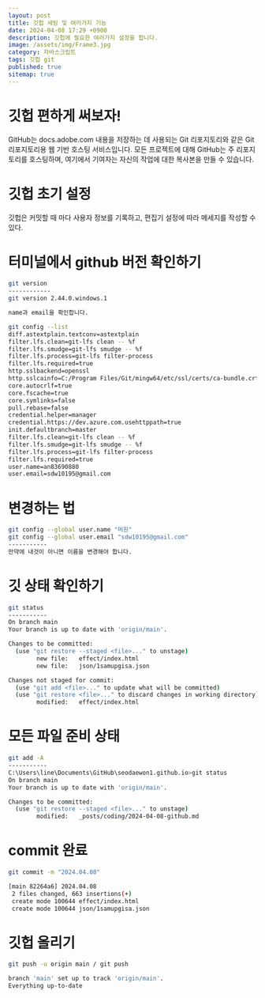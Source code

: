 ```yaml
---
layout: post
title: 깃헙 세팅 및 여러가지 기능
date: 2024-04-08 17:29 +0900
description: 깃헙에 필요한 여러가지 설정을 합니다.
image: /assets/img/Frame3.jpg
category: 자바스크립트
tags: 깃헙 git
published: true
sitemap: true
---
```


# 깃헙 편하게 써보자!
GitHub는 docs.adobe.com 내용을 저장하는 데 사용되는 Git 리포지토리와 같은 Git 리포지토리용 웹 기반 호스팅 서비스입니다. 모든 프로젝트에 대해 GitHub는 주 리포지토리를 호스팅하며, 여기에서 기여자는 자신의 작업에 대한 복사본을 만들 수 있습니다.

# 깃헙 초기 설정
깃헙은 커밋할 때 마다 사용자 정보를 기록하고, 편집기 설정에 따라 메세지를 작성할 수 있다.

# 터미널에서 github 버전 확인하기
````bash
git version
------------
git version 2.44.0.windows.1

name과 email을 확인합니다.

git config --list
diff.astextplain.textconv=astextplain
filter.lfs.clean=git-lfs clean -- %f
filter.lfs.smudge=git-lfs smudge -- %f
filter.lfs.process=git-lfs filter-process
filter.lfs.required=true
http.sslbackend=openssl
http.sslcainfo=C:/Program Files/Git/mingw64/etc/ssl/certs/ca-bundle.crt
core.autocrlf=true
core.fscache=true
core.symlinks=false
pull.rebase=false
credential.helper=manager
credential.https://dev.azure.com.usehttppath=true
init.defaultbranch=master
filter.lfs.clean=git-lfs clean -- %f
filter.lfs.smudge=git-lfs smudge -- %f
filter.lfs.process=git-lfs filter-process
filter.lfs.required=true
user.name=an83690880
user.email=sdw10195@gmail.com
````

# 변경하는 법
````bash
git config --global user.name "머원"
git config --global user.email "sdw10195@gmail.com"
-----------
만약에 내것이 아니면 이름을 변경해야 합니다.
````

# 깃 상태 확인하기
````bash
git status
-----------
On branch main
Your branch is up to date with 'origin/main'.

Changes to be committed:
  (use "git restore --staged <file>..." to unstage)
        new file:   effect/index.html
        new file:   json/1samupgisa.json

Changes not staged for commit:
  (use "git add <file>..." to update what will be committed)
  (use "git restore <file>..." to discard changes in working directory)
        modified:   effect/index.html
````

# 모든 파일 준비 상태
````bash
git add -A
-----------
C:\Users\line\Documents\GitHub\seodaewon1.github.io>git status
On branch main
Your branch is up to date with 'origin/main'.

Changes to be committed:
  (use "git restore --staged <file>..." to unstage)
        modified:   _posts/coding/2024-04-08-github.md
````

# commit 완료
````bash
git commit -m "2024.04.08"

[main 82264a6] 2024.04.08
 2 files changed, 663 insertions(+)
 create mode 100644 effect/index.html
 create mode 100644 json/1samupgisa.json
````

# 깃헙 올리기
````bash
git push -u origin main / git push

branch 'main' set up to track 'origin/main'.
Everything up-to-date
````